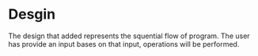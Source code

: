 <h1> Desgin  </h1>

The design that added represents the squential flow of program.
The user has provide an input bases on that input, operations will be performed.
